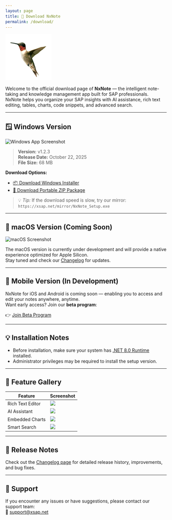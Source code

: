 ```yaml
---
layout: page
title: 🚀 Download NxNote
permalink: /download/
---
```


![NxNote Logo](/assets/images/nxxii.png)

Welcome to the official download page of **NxNote** — the intelligent note-taking and knowledge management app built for SAP professionals.  
NxNote helps you organize your SAP insights with AI assistance, rich text editing, tables, charts, code snippets, and advanced search.

---

## 🪟 Windows Version

![Windows App Screenshot](/assets/images/download/windows_preview.png)

> **Version:** v1.2.3  
> **Release Date:** October 22, 2025  
> **File Size:** 68 MB  

**Download Options:**
- [📦 Download Windows Installer](assets/downloads/NxNote_Setup.exe)  
- [🧰 Download Portable ZIP Package](assets/downloads/NxNote_Portable.zip)

> 💡 *Tip:* If the download speed is slow, try our mirror:  
> `https://xsap.net/mirror/NxNote_Setup.exe`

---

## 🍎 macOS Version (Coming Soon)

![macOS Screenshot](/assets/images/download/mac_preview.png)

The macOS version is currently under development and will provide a native experience optimized for Apple Silicon.  
Stay tuned and check our [Changelog](/changelog/) for updates.

---

## 📱 Mobile Version (In Development)

NxNote for iOS and Android is coming soon — enabling you to access and edit your notes anywhere, anytime.  
Want early access? Join our **beta program**:

👉 [Join Beta Program](mailto:support@xsap.net?subject=Join%20NxNote%20Beta)

---

## 💡 Installation Notes

- Before installation, make sure your system has [.NET 8.0 Runtime](https://dotnet.microsoft.com/download/dotnet/8.0) installed.  
- Administrator privileges may be required to install the setup version.

---

## 📸 Feature Gallery

| Feature | Screenshot |
|----------|-------------|
| Rich Text Editor | ![](/assets/images/download/editor.png) |
| AI Assistant | ![](/assets/images/download/ai_chat.png) |
| Embedded Charts | ![](/assets/images/download/chart_embed.png) |
| Smart Search | ![](/assets/images/download/search.png) |

---

## 🧾 Release Notes

Check out the [Changelog page](/changelog/) for detailed release history, improvements, and bug fixes.

---

## 💬 Support

If you encounter any issues or have suggestions, please contact our support team:  
📧 [support@xsap.net](mailto:support@xsap.net)